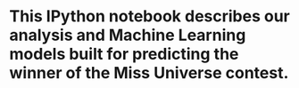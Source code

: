 # This IPython notebook describes our analysis and Machine Learning models built for predicting the winner of the Miss Universe contest.
